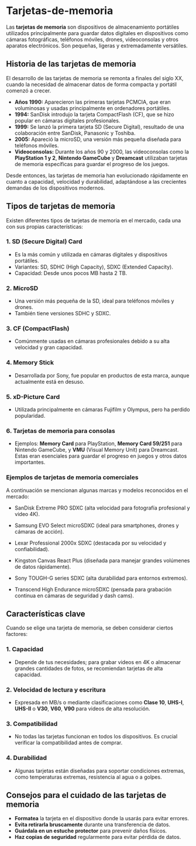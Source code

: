 # Tarjetas-de-memoria

Las **tarjetas de memoria** son dispositivos de almacenamiento portátiles utilizados principalmente para guardar datos digitales en dispositivos como cámaras fotográficas, teléfonos móviles, drones, videoconsolas y otros aparatos electrónicos. Son pequeñas, ligeras y extremadamente versátiles.

## Historia de las tarjetas de memoria
El desarrollo de las tarjetas de memoria se remonta a finales del siglo XX, cuando la necesidad de almacenar datos de forma compacta y portátil comenzó a crecer. 

- **Años 1990:** Aparecieron las primeras tarjetas PCMCIA, que eran voluminosas y usadas principalmente en ordenadores portátiles.
- **1994:** SanDisk introdujo la tarjeta CompactFlash (CF), que se hizo popular en cámaras digitales profesionales.
- **1999:** Se lanzó la primera tarjeta SD (Secure Digital), resultado de una colaboración entre SanDisk, Panasonic y Toshiba. 
- **2005:** Apareció la microSD, una versión más pequeña diseñada para teléfonos móviles.
- **Videoconsolas:** Durante los años 90 y 2000, las videoconsolas como la **PlayStation 1 y 2**, **Nintendo GameCube** y **Dreamcast** utilizaban tarjetas de memoria específicas para guardar el progreso de los juegos.

Desde entonces, las tarjetas de memoria han evolucionado rápidamente en cuanto a capacidad, velocidad y durabilidad, adaptándose a las crecientes demandas de los dispositivos modernos.

## Tipos de tarjetas de memoria
Existen diferentes tipos de tarjetas de memoria en el mercado, cada una con sus propias características:

### 1. **SD (Secure Digital) Card**
- Es la más común y utilizada en cámaras digitales y dispositivos portátiles.
- Variantes: SD, SDHC (High Capacity), SDXC (Extended Capacity).
- Capacidad: Desde unos pocos MB hasta 2 TB.

### 2. **MicroSD**
- Una versión más pequeña de la SD, ideal para teléfonos móviles y drones.
- También tiene versiones SDHC y SDXC.

### 3. **CF (CompactFlash)**
- Comúnmente usadas en cámaras profesionales debido a su alta velocidad y gran capacidad.

### 4. **Memory Stick**
- Desarrollada por Sony, fue popular en productos de esta marca, aunque actualmente está en desuso.

### 5. **xD-Picture Card**
- Utilizada principalmente en cámaras Fujifilm y Olympus, pero ha perdido popularidad.

### 6. **Tarjetas de memoria para consolas**
- Ejemplos: **Memory Card** para PlayStation, **Memory Card 59/251** para Nintendo GameCube, y **VMU** (Visual Memory Unit) para Dreamcast. Estas eran esenciales para guardar el progreso en juegos y otros datos importantes.
  
### Ejemplos de tarjetas de memoria comerciales

A continuación se mencionan algunas marcas y modelos reconocidos en el mercado:

- SanDisk Extreme PRO SDXC (alta velocidad para fotografía profesional y video 4K).

- Samsung EVO Select microSDXC (ideal para smartphones, drones y cámaras de acción).

- Lexar Professional 2000x SDXC (destacada por su velocidad y confiabilidad).

- Kingston Canvas React Plus (diseñada para manejar grandes volúmenes de datos rápidamente).

- Sony TOUGH-G series SDXC (alta durabilidad para entornos extremos).

- Transcend High Endurance microSDXC (pensada para grabación continua en cámaras de seguridad y dash cams).



## Características clave
Cuando se elige una tarjeta de memoria, se deben considerar ciertos factores:

### 1. **Capacidad**
- Depende de tus necesidades; para grabar videos en 4K o almacenar grandes cantidades de fotos, se recomiendan tarjetas de alta capacidad.

### 2. **Velocidad de lectura y escritura**
- Expresada en MB/s o mediante clasificaciones como **Clase 10**, **UHS-I**, **UHS-II** o **V30**, **V60**, **V90** para videos de alta resolución.

### 3. **Compatibilidad**
- No todas las tarjetas funcionan en todos los dispositivos. Es crucial verificar la compatibilidad antes de comprar.

### 4. **Durabilidad**
- Algunas tarjetas están diseñadas para soportar condiciones extremas, como temperaturas extremas, resistencia al agua o a golpes.

## Consejos para el cuidado de las tarjetas de memoria
- **Formatea** la tarjeta en el dispositivo donde la usarás para evitar errores.
- **Evita retirarla bruscamente** durante una transferencia de datos.
- **Guárdala en un estuche protector** para prevenir daños físicos.
- **Haz copias de seguridad** regularmente para evitar pérdida de datos.


